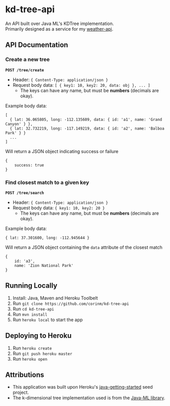 # kd-tree-api

An API built over Java ML's KDTree implementation.  
Primarily designed as a service for my [weather-api](https://github.com/corinm/weather-api).

## API Documentation
### Create a new tree
**`POST /tree/create`**  
  * Header: `{ Content-Type: application/json }`  
  * Request body data: `[ { key1: 10, key2: 20, data: obj }, ... ]`  
    * The keys can have any name, but must be **numbers** (decimals are okay).  

Example body data:
```
[
  { lat: 36.065805, long: -112.135609, data: { id: 'a1', name: 'Grand Canyon' } },
  { lat: 32.732219, long: -117.149219, data: { id: 'a2', name: 'Balboa Park' } }
  ...
]
```
Will return a JSON object indicating success or failure
```
{
    success: true
}
```


### Find closest match to a given key
**`POST /tree/search`**  
  * Header: `{ Content-Type: application/json }`  
  * Request body data: `{ key1: 10, key2: 20 }`  
    * The keys can have any name, but must be **numbers** (decimals are okay).  

Example body data:
```
{ lat: 37.301600, long: -112.945644 }
```
Will return a JSON object containing the `data` attribute of the closest match
```
{
    id: 'a3',
    name: 'Zion National Park'
}
```

## Running Locally

1. Install: Java, Maven and Heroku Toolbelt
2. Run `git clone https://github.com/corinm/kd-tree-api`
3. Run `cd kd-tree-api`
4. Run `mvn install`
5. Run `heroku local` to start the app

## Deploying to Heroku

1. Run `heroku create`
2. Run `git push heroku master`
3. Run `heroku open`

## Attributions
  * This application was built upon Heroku's [java-getting-started](https://github.com/heroku/java-getting-started.git) seed project.
  * The k-dimensional tree implementation used is from the [Java-ML library](http://java-ml.sourceforge.net/).